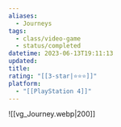 ```yaml
---
aliases:
  - Journeys
tags:
  - class/video-game
  - status/completed
datetime: 2023-06-13T19:11:13
updated: 
title: 
rating: "[[3-star|⭐️⭐️⭐️]]"
platform:
  - "[[PlayStation 4]]"
---
```

![[vg_Journey.webp|200]]